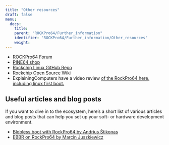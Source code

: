 ```yaml
---
title: "Other resources"
draft: false
menu:
  docs:
    title:
    parent: "ROCKPro64/Further_information"
    identifier: "ROCKPro64/Further_information/Other_resources"
    weight:
---
```


* [ROCKPro64 Forum](https://forum.pine64.org/forumdisplay.php?fid=98)
* [PINE64 shop](https://pine64.com/?post_type=product)
* [Rockchip Linux GitHub Repo](https://github.com/rockchip-linux)
* [Rockchip Open Source Wiki](https://opensource.rock-chips.com/wiki_Main_Page)
* ExplainingComputers have a video review [of the RockPro64 here, including linux first boot.](https://www.youtube.com/watch?v=CeoNHGFN_30)

## Useful articles and blog posts

If you want to dive in to the ecosystem, here’s a short list of various articles and blog posts that can help you set up your soft- or hardware development environment.

* [Blobless boot with RockPro64 by Andrius Štikonas](https://stikonas.eu/wordpress/2019/09/15/blobless-boot-with-rockpro64/)
* [EBBR on RockPro64 by Marcin Juszkiewicz](https://marcin.juszkiewicz.com.pl/2020/06/17/ebbr-on-rockpro64/)

